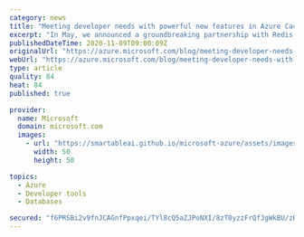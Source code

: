 ```yaml
---
category: news
title: "Meeting developer needs with powerful new features in Azure Cache for Redis"
excerpt: "In May, we announced a groundbreaking partnership with Redis Labs to bring their Redis Enterprise software to Azure as a part of Azure Cache for Redis. We were humbled by the level of excitement and interest we received. We are announcing that you can now use Redis to tackle new challenges while making"
publishedDateTime: 2020-11-09T09:00:09Z
originalUrl: "https://azure.microsoft.com/blog/meeting-developer-needs-with-powerful-new-features-in-azure-cache-for-redis/"
webUrl: "https://azure.microsoft.com/blog/meeting-developer-needs-with-powerful-new-features-in-azure-cache-for-redis/"
type: article
quality: 84
heat: 84
published: true

provider:
  name: Microsoft
  domain: microsoft.com
  images:
    - url: "https://smartableai.github.io/microsoft-azure/assets/images/organizations/microsoft.com-50x50.jpg"
      width: 50
      height: 50

topics:
  - Azure
  - Developer tools
  - Databases

secured: "f6PRSBi2v9fnJCAGnfPpxqei/TYl8cQ5aZJPoNXI/8zT0yzzFrQfJgWkBU/zRBj907z3kqNd6IqZY8EG0VkJH4Tqw5i4FzqyCBLYZjPRbgvCjusnfKzrPc6R9akl2gpMKFC+aqz4sUIJp2Cokjdc6rq5XEizZfSDbJSdExVQXxoj3HqIimHLhXyPpjroMmSrHKicdrMQDGNZyz2k9jQWCIf0j3nlpGtFnQ7bpFv/3sFgwKvFpQ3QslQxewh7n3cq2eowtrrC6wtmerzQrcvQ0ptRmzO7gy9wTB96UNmfknwIpdPxw05Ifxk5fmEdEkiDQU92IpQGZzSE/Fpil2DZ3uu9cu9Hz+dJiH5sHHIyJU0=;H2xiDiokPzp85w71M/ErBg=="
---
```


